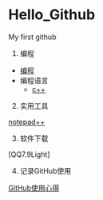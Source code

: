 # Hello_Github
My first github

1. 编程

  * [编程](编程.md)
  * 编程语言
    - [c++]()
  
2. 实用工具

[notepad++](notepad++.md)

3. 软件下载

[QQ7.9Light]

4. 记录GitHub使用

[GitHub使用心得](Github使用方法.md)
